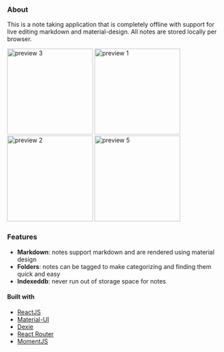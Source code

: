 ### About

This is a note taking application that is completely offline with support for live editing markdown and material-design. All notes are stored locally per browser.

<img src="https://yn191032.github.io/notes-app/preview/preview4.jpeg" alt="preview 3" width="200"/> <img src="https://yn191032.github.io/notes-app/preview/preview2.jpeg" alt="preview 1" width="200"/> <img src="https://yn191032.github.io/notes-app/preview/preview3.jpeg" alt="preview 2" width="200"/> <img src="https://yn191032.github.io/notes-app/preview/preview1.jpeg" alt="preview 5" width="200"/>

### Features

- **Markdown**: notes support markdown and are rendered using material design
- **Folders**: notes can be tagged to make categorizing and finding them quick and easy
- **Indexeddb**: never run out of storage space for notes

#### Built with

- [ReactJS](https://reactjs.org/)
- [Material-UI](https://material-ui.com/)
- [Dexie](https://dexie.org/)
- [React Router](https://reacttraining.com/react-router/)
- [MomentJS](https://momentjs.com/)
